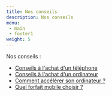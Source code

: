 ```yaml
---
title: Nos conseils
description: Nos conseils
menu:
 - main
 - footer1
weight: 5
---
```


Nos conseils :

* [Conseils à l'achat d'un téléphone](/blog/ou-acheter-un-telephone/)
* [Conseils à l'achat d'un ordinateur](/blog/ou-acheter-un-ordinateur/)
* [Comment accélérer son ordinateur ?](/blog/accelerer-son-ordinateur)
* [Quel forfait mobile choisir ?](/blog/forfait-mobile/)